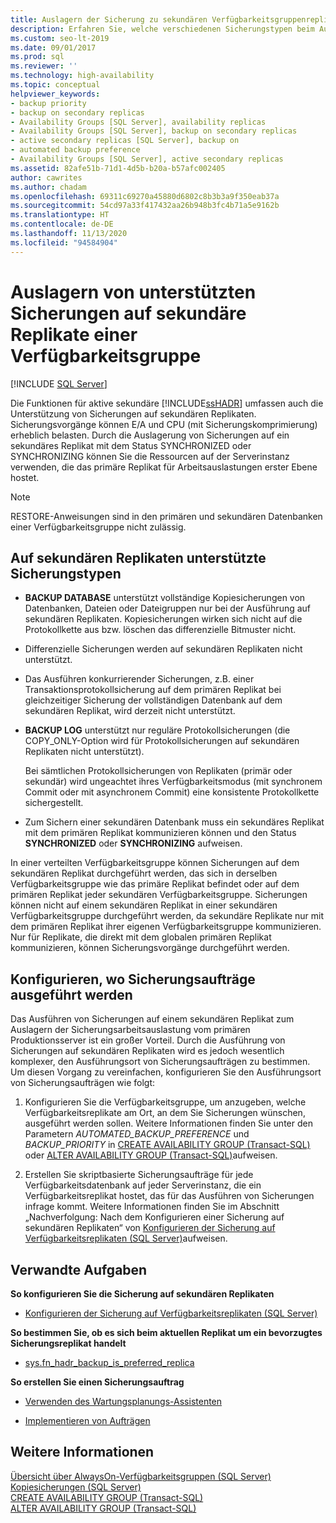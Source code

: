 ```yaml
---
title: Auslagern der Sicherung zu sekundären Verfügbarkeitsgruppenreplikaten
description: Erfahren Sie, welche verschiedenen Sicherungstypen beim Auslagern von Sicherungskopien auf ein sekundäres Replikat einer Always On-Verfügbarkeitsgruppe unterstützt werden.
ms.custom: seo-lt-2019
ms.date: 09/01/2017
ms.prod: sql
ms.reviewer: ''
ms.technology: high-availability
ms.topic: conceptual
helpviewer_keywords:
- backup priority
- backup on secondary replicas
- Availability Groups [SQL Server], availability replicas
- Availability Groups [SQL Server], backup on secondary replicas
- active secondary replicas [SQL Server], backup on
- automated backup preference
- Availability Groups [SQL Server], active secondary replicas
ms.assetid: 82afe51b-71d1-4d5b-b20a-b57afc002405
author: cawrites
ms.author: chadam
ms.openlocfilehash: 69311c69270a45880d6802c8b3b3a9f350eab37a
ms.sourcegitcommit: 54cd97a33f417432aa26b948b3fc4b71a5e9162b
ms.translationtype: HT
ms.contentlocale: de-DE
ms.lasthandoff: 11/13/2020
ms.locfileid: "94584904"
---
```

# <a name="offload-supported-backups-to-secondary-replicas-of-an-availability-group"></a>Auslagern von unterstützten Sicherungen auf sekundäre Replikate einer Verfügbarkeitsgruppe
[!INCLUDE [SQL Server](../../../includes/applies-to-version/sqlserver.md)]

  Die Funktionen für aktive sekundäre [!INCLUDE[ssHADR](../../../includes/sshadr-md.md)] umfassen auch die Unterstützung von Sicherungen auf sekundären Replikaten. Sicherungsvorgänge können E/A und CPU (mit Sicherungskomprimierung) erheblich belasten. Durch die Auslagerung von Sicherungen auf ein sekundäres Replikat mit dem Status SYNCHRONIZED oder SYNCHRONIZING können Sie die Ressourcen auf der Serverinstanz verwenden, die das primäre Replikat für Arbeitsauslastungen erster Ebene hostet.  

> [!NOTE]  
>  RESTORE-Anweisungen sind in den primären und sekundären Datenbanken einer Verfügbarkeitsgruppe nicht zulässig.  
  
 
##  <a name="backup-types-supported-on-secondary-replicas"></a><a name="SupportedBuTypes"></a> Auf sekundären Replikaten unterstützte Sicherungstypen  
  
-   **BACKUP DATABASE** unterstützt vollständige Kopiesicherungen von Datenbanken, Dateien oder Dateigruppen nur bei der Ausführung auf sekundären Replikaten. Kopiesicherungen wirken sich nicht auf die Protokollkette aus bzw. löschen das differenzielle Bitmuster nicht.  
  
-   Differenzielle Sicherungen werden auf sekundären Replikaten nicht unterstützt.

-   Das Ausführen konkurrierender Sicherungen, z.B. einer Transaktionsprotokollsicherung auf dem primären Replikat bei gleichzeitiger Sicherung der vollständigen Datenbank auf dem sekundären Replikat, wird derzeit nicht unterstützt. 
  
-   **BACKUP LOG** unterstützt nur reguläre Protokollsicherungen (die COPY_ONLY-Option wird für Protokollsicherungen auf sekundären Replikaten nicht unterstützt).  
  
     Bei sämtlichen Protokollsicherungen von Replikaten (primär oder sekundär) wird ungeachtet ihres Verfügbarkeitsmodus (mit synchronem Commit oder mit asynchronem Commit) eine konsistente Protokollkette sichergestellt.  
  
-   Zum Sichern einer sekundären Datenbank muss ein sekundäres Replikat mit dem primären Replikat kommunizieren können und den Status **SYNCHRONIZED** oder **SYNCHRONIZING** aufweisen.  

In einer verteilten Verfügbarkeitsgruppe können Sicherungen auf dem sekundären Replikat durchgeführt werden, das sich in derselben Verfügbarkeitsgruppe wie das primäre Replikat befindet oder auf dem primären Replikat jeder sekundären Verfügbarkeitsgruppe. Sicherungen können nicht auf einem sekundären Replikat in einer sekundären Verfügbarkeitsgruppe durchgeführt werden, da sekundäre Replikate nur mit dem primären Replikat ihrer eigenen Verfügbarkeitsgruppe kommunizieren. Nur für Replikate, die direkt mit dem globalen primären Replikat kommunizieren, können Sicherungsvorgänge durchgeführt werden.

##  <a name="configuring-where-backup-jobs-run"></a><a name="WhereBuJobsRun"></a> Konfigurieren, wo Sicherungsaufträge ausgeführt werden  
 Das Ausführen von Sicherungen auf einem sekundären Replikat zum Auslagern der Sicherungsarbeitsauslastung vom primären Produktionsserver ist ein großer Vorteil. Durch die Ausführung von Sicherungen auf sekundären Replikaten wird es jedoch wesentlich komplexer, den Ausführungsort von Sicherungsaufträgen zu bestimmen. Um diesen Vorgang zu vereinfachen, konfigurieren Sie den Ausführungsort von Sicherungsaufträgen wie folgt:  
  
1.  Konfigurieren Sie die Verfügbarkeitsgruppe, um anzugeben, welche Verfügbarkeitsreplikate am Ort, an dem Sie Sicherungen wünschen, ausgeführt werden sollen. Weitere Informationen finden Sie unter den Parametern *AUTOMATED_BACKUP_PREFERENCE* und *BACKUP_PRIORITY* in [CREATE AVAILABILITY GROUP &#40;Transact-SQL&#41;](../../../t-sql/statements/create-availability-group-transact-sql.md) oder [ALTER AVAILABILITY GROUP &#40;Transact-SQL&#41;](../../../t-sql/statements/alter-availability-group-transact-sql.md)aufweisen.  
  
2.  Erstellen Sie skriptbasierte Sicherungsaufträge für jede Verfügbarkeitsdatenbank auf jeder Serverinstanz, die ein Verfügbarkeitsreplikat hostet, das für das Ausführen von Sicherungen infrage kommt. Weitere Informationen finden Sie im Abschnitt „Nachverfolgung: Nach dem Konfigurieren einer Sicherung auf sekundären Replikaten“ von [Konfigurieren der Sicherung auf Verfügbarkeitsreplikaten &#40;SQL Server&#41;](../../../database-engine/availability-groups/windows/configure-backup-on-availability-replicas-sql-server.md)aufweisen.  
  
##  <a name="related-tasks"></a><a name="RelatedTasks"></a> Verwandte Aufgaben  
 **So konfigurieren Sie die Sicherung auf sekundären Replikaten**  
  
-   [Konfigurieren der Sicherung auf Verfügbarkeitsreplikaten &#40;SQL Server&#41;](../../../database-engine/availability-groups/windows/configure-backup-on-availability-replicas-sql-server.md)  
  
 **So bestimmen Sie, ob es sich beim aktuellen Replikat um ein bevorzugtes Sicherungsreplikat handelt**  
  
-   [sys.fn_hadr_backup_is_preferred_replica](../../../relational-databases/system-functions/sys-fn-hadr-backup-is-preferred-replica-transact-sql.md)  
  
 **So erstellen Sie einen Sicherungsauftrag**  
  
-   [Verwenden des Wartungsplanungs-Assistenten](../../../relational-databases/maintenance-plans/use-the-maintenance-plan-wizard.md)  
  
-   [Implementieren von Aufträgen](../../../ssms/agent/implement-jobs.md)  
  
## <a name="see-also"></a>Weitere Informationen  
 [Übersicht über AlwaysOn-Verfügbarkeitsgruppen &#40;SQL Server&#41;](../../../database-engine/availability-groups/windows/overview-of-always-on-availability-groups-sql-server.md)   
 [Kopiesicherungen &#40;SQL Server&#41;](../../../relational-databases/backup-restore/copy-only-backups-sql-server.md)   
 [CREATE AVAILABILITY GROUP &#40;Transact-SQL&#41;](../../../t-sql/statements/create-availability-group-transact-sql.md)   
 [ALTER AVAILABILITY GROUP &#40;Transact-SQL&#41;](../../../t-sql/statements/alter-availability-group-transact-sql.md)  
  
  
